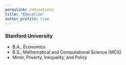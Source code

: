 ```yaml
---
permalink: /education/
title: "Education"
author_profile: true
---
```


### Stanford University
- B.A., Economics
- B.S., Mathematical and Computational Science (MCS)
- Minor, Poverty, Inequality, and Policy


